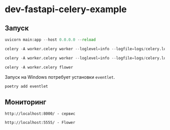 # dev-fastapi-celery-example

## Запуск

```python
uvicorn main:app --host 0.0.0.0 --reload

celery -A worker.celery worker --loglevel=info --logfile=logs/celery.log

celery -A worker.celery worker --loglevel=info --logfile=logs/celery.log -P eventlet # запуск на Windows

celery -A worker.celery flower
```


Запуск на Windows потребует установки `eventlet`.

```python
poetry add eventlet
```

## Мониторинг

```
http://localhost:8000/ - сервис

http://localhost:5555/ - Flower
```